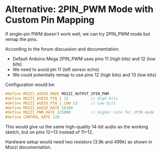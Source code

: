 # Alternative: 2PIN_PWM Mode with Custom Pin Mapping

If single-pin PWM doesn't work well, we can try 2PIN_PWM mode but remap the pins.

According to the forum discussion and documentation:
- Default Arduino Mega 2PIN_PWM uses pins 11 (high bits) and 12 (low bits)  
- We need to avoid pin 11 (left sensor echo)
- We could potentially remap to use pins 12 (high bits) and 13 (low bits)

Configuration would be:
```cpp
#define MOZZI_AUDIO_MODE MOZZI_OUTPUT_2PIN_PWM
#define MOZZI_AUDIO_PIN_1 12          // High bits
#define MOZZI_AUDIO_PIN_1_LOW 13      // Low bits  
#define MOZZI_AUDIO_RATE 16384
#define MOZZI_PWM_RATE 125000         // Higher rate for 2PIN mode
#define CONTROL_RATE 128
```

This would give us the same high-quality 14-bit audio as the working sketch, but on pins 12+13 instead of 11+12.

Hardware setup would need two resistors (3.9k and 499k) as shown in Mozzi documentation.
